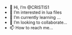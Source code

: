 - 👋 Hi, I’m @CRISTIS1
- 👀 I’m interested in lua files
- 🌱 I’m currently learning ...
- 💞️ I’m looking to collaborate...
- 📫 How to reach me...
